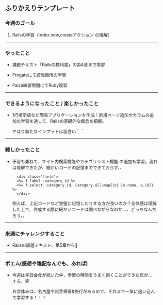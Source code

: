 ## ふりかえりテンプレート

### 今週のゴール
1. Railsの学習（index,new,createアクション の理解）

---
### やったこと
- 課題テキスト「Railsの教科書」の第4章まで学習

- Progateにて該当箇所の学習

- Paiza練習問題にてRuby復習

---
### できるようになったこと / 楽しかったこと
- 1行掲示板など簡易アプリケーションを作成！新規ページ追加やカラムの追加の学習を通して、Railsの基礎的な概念を把握。
    
    やはり新たなインプットは面白い＾＾


---
### 難しかったこと
- 予習も兼ねて、サイト内検索機能やカテゴリリスト機能
の追加も学習。流れは理解できたが、細かいコードの記憶までできておらず、、

        <div class="field">
        <%= f.label :category_id %>
        <%= f.select :category_id, Category.all.map{|o| [o.name, o.id]} %>
        </div>

    例えば、上記コードなど完璧に記憶したりする方が良いのか？全体感は理解した上で、作成する際に細かいコードは調べながらなのか、、、どっちなんだろう。。

---
### 来週にチャレンジすること
- Railsの課題テキスト、第5章から🔶

---
### ポエム(感想や雑記なんでも、あれば)
- 今週は平日会食が続いた中、学習の時間をうまく割くことができた気が、、する。笑

    お盆休みは、名古屋や岩手帰省&旅行があるので、それまで一気に追い込んで学習する！！！